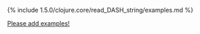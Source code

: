 {% include 1.5.0/clojure.core/read_DASH_string/examples.md %}

[Please add examples!](https://github.com/arrdem/grimoire/edit/master/_includes/1.6.0/clojure.core/read_DASH_string/examples.md)

